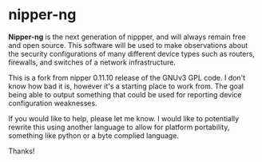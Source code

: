 # nipper-ng

**Nipper-ng** is the next generation of nippper, and will always remain free and open source.  This software will be used to make observations about the security configurations of many different device types such as routers, firewalls, and switches of a network infrastructure.

This is a fork from nipper 0.11.10 release of the GNUv3 GPL code.  I don't know how bad it is, however it's a starting place to work from.  The goal being able to output something that could be used for reporting device configuration weaknesses.

If you would like to help, please let me know.  I would like to potentially rewrite this using another language to allow for platform portability, something like python or a byte complied language.

Thanks!
